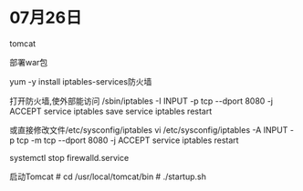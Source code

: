 # 07月26日

tomcat

部署war包

yum -y install iptables-services防火墙

打开防火墙,使外部能访问
/sbin/iptables -I INPUT -p tcp --dport 8080 -j ACCEPT
service iptables save
service iptables restart

或直接修改文件/etc/sysconfig/iptables
vi /etc/sysconfig/iptables
 -A INPUT -p tcp -m tcp --dport 8080 -j ACCEPT
service iptables restart



systemctl stop firewalld.service


 启动Tomcat
    # cd /usr/local/tomcat/bin
    # ./startup.sh


